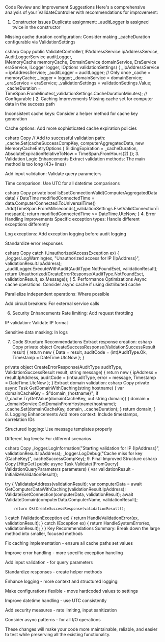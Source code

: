 Code Review and Improvement Suggestions
Here's a comprehensive analysis of your ValidateController with recommendations for improvement:

1. Constructor Issues
   Duplicate assignment: _auditLogger is assigned twice in the constructor

Missing cache duration configuration: Consider making _cacheDuration configurable via ValidationSettings

csharp
Copy
public ValidateController(
IPAddressService ipAddressService,
AuditLoggerService auditLogger,   
IMemoryCache memoryCache,
DomainService domainService,
EraService eraService,
ILogger<ValidateController> logger,
IOptions<ValidationSettings> validationSettings)
{
_ipAddressService = ipAddressService;
_auditLogger = auditLogger; // Only once
_cache = memoryCache;
_logger = logger;
_domainService = domainService;
_eraService = eraService;
_validationSettings = validationSettings.Value;
_cacheDuration = TimeSpan.FromMinutes(_validationSettings.CacheDurationMinutes); // Configurable
}
2. Caching Improvements
   Missing cache set for computer data in the success path

Inconsistent cache keys: Consider a helper method for cache key generation

Cache options: Add more sophisticated cache expiration policies

csharp
Copy
// Add to successful validation path:
_cache.Set(cacheSuccessCompKey, computerAggregatedData, new MemoryCacheEntryOptions
{
SlidingExpiration = _cacheDuration,
AbsoluteExpirationRelativeToNow = TimeSpan.FromHours(2)
});
3. Validation Logic Enhancements
   Extract validation methods: The main method is too long (43+ lines)

Add input validation: Validate query parameters

Time comparison: Use UTC for all datetime comparisons

csharp
Copy
private bool IsEsetConnectionValid(ComputerAggregatedData data)
{
DateTime modifiedConnectedTime = data.ComputerConnected.ToUniversalTime()
.Add(TimeSpan.FromMilliseconds(_validationSettings.EsetValidConnectionTimespan));
return modifiedConnectedTime >= DateTime.UtcNow;
}
4. Error Handling Improvements
   Specific exception types: Handle different exceptions differently

Log exceptions: Add exception logging before audit logging

Standardize error responses

csharp
Copy
catch (UnauthorizedAccessException ex)
{
_logger.LogWarning(ex, "Unauthorized access for IP {IpAddress}", validationResult.IpAddress);
_auditLogger.ExecuteWithAudit(AuditType.NotFoundEset, validationResult);
return Unauthorized(CreateErrorResponse(AuditType.NotFoundEset, validationResult, ex.Message));
}
5. Performance Optimizations
   Async cache operations: Consider async cache if using distributed cache

Parallelize independent operations: Where possible

Add circuit breakers: For external service calls

6. Security Enhancements
   Rate limiting: Add request throttling

IP validation: Validate IP format

Sensitive data masking: In logs

7. Code Structure Recommendations
   Extract response creation:
   csharp
   Copy
   private object CreateSuccessResponse(ValidationSuccessResult result)
   {
   return new {
   Data = result,
   auditCode = (int)AuditType.Ok,
   Timestamp = DateTime.UtcNow
   };
   }

private object CreateErrorResponse(AuditType auditType, ValidationSuccessResult result, string message)
{
return new {
ipAddress = result.IpAddress,
auditCode = (int)auditType,
error = message,
Timestamp = DateTime.UtcNow
};
}
Extract domain validation:
csharp
Copy
private async Task<string> GetDomainWithCaching(string hostname)
{
var domainCacheKey = $"domain_{hostname}";
if (!_cache.TryGetValue(domainCacheKey, out string domain))
{
domain = _domainService.GetDomainFromHostname(hostname);
_cache.Set(domainCacheKey, domain, _cacheDuration);
}
return domain;
}
8. Logging Enhancements
   Add more context: Include timestamps, correlation IDs

Structured logging: Use message templates properly

Different log levels: For different scenarios

csharp
Copy
_logger.LogInformation("Starting validation for IP {IpAddress}", validationResult.IpAddress);
_logger.LogDebug("Cache miss for key {CacheKey}", cacheSuccessCompKey);
9. Final Improved Structure
   csharp
   Copy
   [HttpGet]
   public async Task<ActionResult> Validate([FromQuery] ValidationQueryParameters parameters)
   {
   var validationResult = InitializeValidationResult();

   try
   {
   ValidateIpAddress(validationResult);
   var computerData = await GetComputerDataWithCaching(validationResult.IpAddress);
   ValidateEsetConnection(computerData, validationResult);
   await ValidateDomain(computerData.ComputerName, validationResult);

        return Ok(CreateSuccessResponse(validationResult));
   }
   catch (ValidationException ex)
   {
   return HandleValidationError(ex, validationResult);
   }
   catch (Exception ex)
   {
   return HandleSystemError(ex, validationResult);
   }
   }
   Key Recommendations Summary:
   Break down the large method into smaller, focused methods

Fix caching implementation - ensure all cache paths set values

Improve error handling - more specific exception handling

Add input validation - for query parameters

Standardize responses - create helper methods

Enhance logging - more context and structured logging

Make configurations flexible - move hardcoded values to settings

Improve datetime handling - use UTC consistently

Add security measures - rate limiting, input sanitization

Consider async patterns - for all I/O operations

These changes will make your code more maintainable, reliable, and easier to test while preserving all the existing functionality.

